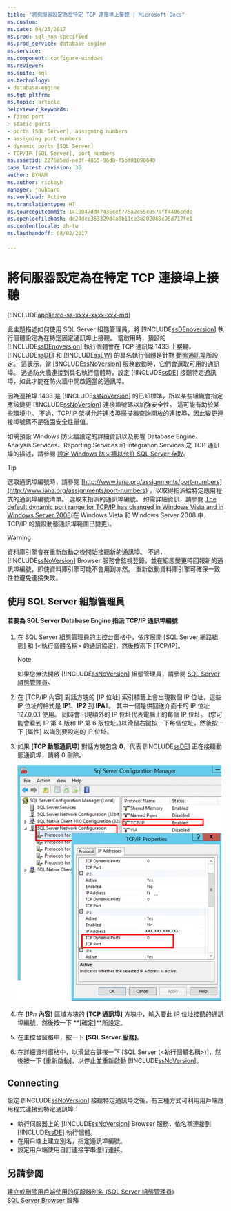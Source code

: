```yaml
---
title: "將伺服器設定為在特定 TCP 連接埠上接聽 | Microsoft Docs"
ms.custom: 
ms.date: 04/25/2017
ms.prod: sql-non-specified
ms.prod_service: database-engine
ms.service: 
ms.component: configure-windows
ms.reviewer: 
ms.suite: sql
ms.technology:
- database-engine
ms.tgt_pltfrm: 
ms.topic: article
helpviewer_keywords:
- fixed port
- static ports
- ports [SQL Server], assigning numbers
- assigning port numbers
- dynamic ports [SQL Server]
- TCP/IP [SQL Server], port numbers
ms.assetid: 2276a5ed-ae3f-4855-96d8-f5bf01890640
caps.latest.revision: 36
author: BYHAM
ms.author: rickbyh
manager: jhubbard
ms.workload: Active
ms.translationtype: HT
ms.sourcegitcommit: 1419847dd47435cef775a2c55c0578ff4406cddc
ms.openlocfilehash: dc24dcc363329d4a0b11ce3a202069c95d717fe1
ms.contentlocale: zh-tw
ms.lasthandoff: 08/02/2017

---
```

# <a name="configure-a-server-to-listen-on-a-specific-tcp-port"></a>將伺服器設定為在特定 TCP 連接埠上接聽
[!INCLUDE[appliesto-ss-xxxx-xxxx-xxx-md](../../includes/appliesto-ss-xxxx-xxxx-xxx-md.md)]

  此主題描述如何使用 SQL Server 組態管理員，將 [!INCLUDE[ssDEnoversion](../../includes/ssdenoversion-md.md)] 執行個體設定為在特定固定通訊埠上接聽。 當啟用時，預設的 [!INCLUDE[ssDEnoversion](../../includes/ssdenoversion-md.md)] 執行個體會在 TCP 通訊埠 1433 上接聽。 [!INCLUDE[ssDE](../../includes/ssde-md.md)] 和 [!INCLUDE[ssEW](../../includes/ssew-md.md)] 的具名執行個體是針對 [動態通訊埠](https://msdn.microsoft.com/library/dd981060)所設定。 這表示，當 [!INCLUDE[ssNoVersion](../../includes/ssnoversion-md.md)] 服務啟動時，它們會選取可用的通訊埠。 透過防火牆連接到具名執行個體時，設定 [!INCLUDE[ssDE](../../includes/ssde-md.md)] 接聽特定通訊埠，如此才能在防火牆中開啟適當的通訊埠。  

因為連接埠 1433 是 [!INCLUDE[ssNoVersion](../../includes/ssnoversion-md.md)] 的已知標準，所以某些組織會指定應該變更 [!INCLUDE[ssNoVersion](../../includes/ssnoversion-md.md)] 連接埠號碼以加強安全性。 這可能有助於某些環境中。 不過，TCP/IP 架構允許[連接埠掃描器](https://wikipedia.org/wiki/Port_scanner)查詢開放的連接埠，因此變更連接埠號碼不是強固安全性量值。

 如需預設 Windows 防火牆設定的詳細資訊以及影響 Database Engine、Analysis Services、Reporting Services 和 Integration Services 之 TCP 通訊埠的描述，請參閱 [設定 Windows 防火牆以允許 SQL Server 存取](../../sql-server/install/configure-the-windows-firewall-to-allow-sql-server-access.md)。  
  
> [!TIP]  
>  選取通訊埠編號時，請參閱 [http://www.iana.org/assignments/port-numbers](http://www.iana.org/assignments/port-numbers) ，以取得指派給特定應用程式的通訊埠編號清單。 選取未指派的通訊埠編號。 如需詳細資訊，請參閱 [The default dynamic port range for TCP/IP has changed in Windows Vista and in Windows Server 2008](http://support.microsoft.com/kb/929851)(在 Windows Vista 和 Windows Server 2008 中，TCP/IP 的預設動態通訊埠範圍已變更)。  
  
> [!WARNING]  
>  資料庫引擎會在重新啟動之後開始接聽新的通訊埠。 不過， [!INCLUDE[ssNoVersion](../../includes/ssnoversion-md.md)] Browser 服務會監視登錄，並在組態變更時回報新的通訊埠編號，即使資料庫引擎可能不會用到亦然。 重新啟動資料庫引擎可確保一致性並避免連接失敗。  
  
  
##  <a name="SSMSProcedure"></a> 使用 SQL Server 組態管理員  
  
#### <a name="to-assign-a-tcpip-port-number-to-the-sql-server-database-engine"></a>若要為 SQL Server Database Engine 指派 TCP/IP 通訊埠編號  
  
1.  在 SQL Server 組態管理員的主控台窗格中，依序展開 [SQL Server 網路組態] 和 [\<執行個體名稱> 的通訊協定]，然後按兩下 [TCP/IP]。  
  
    > [!NOTE]  
    >  如果您無法開啟 [!INCLUDE[ssNoVersion](../../includes/ssnoversion-md.md)] 組態管理員，請參閱 [SQL Server 組態管理員](../../relational-databases/sql-server-configuration-manager.md)。  
  
2.  在 [TCP/IP 內容] 對話方塊的 [IP 位址] 索引標籤上會出現數個 IP 位址，這些 IP 位址的格式是 **IP1**、**IP2** 到 **IPAll**。 其中一個是供回送介面卡的 IP 位址 127.0.0.1 使用。 同時會出現額外的 IP 位址代表電腦上的每個 IP 位址。 (您可能會看到 IP 第 4 版和 IP 第 6 版位址。)以滑鼠右鍵按一下每個位址，然後按一下 [屬性] 以識別要設定的 IP 位址。  
  
3.  如果 **[TCP 動態通訊埠]** 對話方塊包含 **0**，代表 [!INCLUDE[ssDE](../../includes/ssde-md.md)] 正在接聽動態通訊埠，請將 0 刪除。  
  
     ![TCP_ports](../../database-engine/configure-windows/media/tcp-ports.png "TCP_ports")  
  
4.  在 **[IP***n* **內容]** 區域方塊的 **[TCP 通訊埠]** 方塊中，輸入要此 IP 位址接聽的通訊埠編號，然後按一下 **[確定]**所設定。  
  
5.  在主控台窗格中，按一下 **[SQL Server 服務]**。  
  
6.  在詳細資料窗格中，以滑鼠右鍵按一下 [SQL Server (\<執行個體名稱>)]，然後按一下 [重新啟動]，以停止並重新啟動 [!INCLUDE[ssNoVersion](../../includes/ssnoversion-md.md)]。  
  
## <a name="connecting"></a>Connecting  
設定 [!INCLUDE[ssNoVersion](../../includes/ssnoversion-md.md)] 接聽特定通訊埠之後，有三種方式可利用用戶端應用程式連接到特定通訊埠：  
  
-   執行伺服器上的 [!INCLUDE[ssNoVersion](../../includes/ssnoversion-md.md)] Browser 服務，依名稱連接到 [!INCLUDE[ssDE](../../includes/ssde-md.md)] 執行個體。  
-   在用戶端上建立別名，指定通訊埠編號。  
-   設定用戶端使用自訂連接字串進行連接。  
  
## <a name="see-also"></a>另請參閱  
 [建立或刪除用戶端使用的伺服器別名 &#40;SQL Server 組態管理員&#41;](../../database-engine/configure-windows/create-or-delete-a-server-alias-for-use-by-a-client.md)   
 [SQL Server Browser 服務](../../tools/configuration-manager/sql-server-browser-service.md)  
  
  

